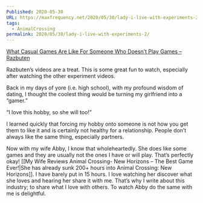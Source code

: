 ```yaml
---
Published: 2020-05-30
URL: https://maxfrequency.net/2020/05/30/lady-i-live-with-experiments-2/
tags:
  - AnimalCrossing
permalink: 2020/05/30/lady-i-live-with-experiments-2/
---
```

[What Casual Games Are Like For Someone Who Doesn’t Play Games – Razbuten](https://www.youtube.com/watch?v=rEP-RZtjUnU)

Razbuten’s videos are a treat. This is some great fun to watch, especially after watching the other experiment videos. 

Back in my days of yore (i.e. high school), with my profound wisdom of dating, I thought the coolest thing would be turning my girlfriend into a “gamer.” 

“I love this hobby, so she will too!”

I learned quickly that forcing my hobby onto someone is not how you get them to like it and is certainly not healthy for a relationship. People don’t always like the same thing, especially partners. 

Now with my wife Abby, I know that wholeheartedly. She does like some games and they are usually not the ones I have or will play. That’s perfectly okay! [[My Wife Reviews Animal Crossing- New Horizons – The Best Game Ever!|She has already sunk 200+ hours into Animal Crossing: New Horizons]]. I have barely put in 15 hours. I love watching her discover what she loves and hearing her share it with me. That’s why I write about this industry; to share what I love with others. To watch Abby do the same with me is delightful. 
